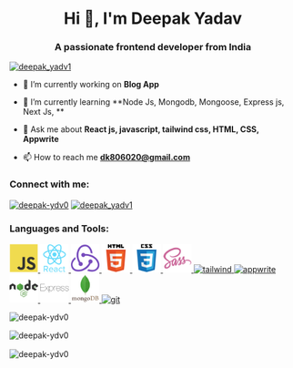 <h1 align="center">Hi 👋, I'm Deepak Yadav</h1>
<h3 align="center">A passionate frontend developer from India</h3>

<p align="left"> <a href="https://twitter.com/deepak_yadv1" target="blank"><img src="https://img.shields.io/twitter/follow/deepak_yadv1?logo=twitter&style=for-the-badge" alt="deepak_yadv1" /></a> </p>

- 🔭 I’m currently working on **Blog App**

- 🌱 I’m currently learning **Node Js, Mongodb, Mongoose, Express js, Next Js, **

- 💬 Ask me about **React js, javascript, tailwind css, HTML, CSS, Appwrite**

- 📫 How to reach me **dk806020@gmail.com**

<h3 align="left">Connect with me:</h3>
<p align="left" >
<a href="https://linkedin.com/in/deepak-ydv0" target="blank"><img align="center" src="https://raw.githubusercontent.com/rahuldkjain/github-profile-readme-generator/master/src/images/icons/Social/linked-in-alt.svg" alt="deepak-ydv0" height="50" width="40" margin="10"/></a> <a href="https://twitter.com/deepak_yadv1" target="blank"><img align="center" src="https://raw.githubusercontent.com/rahuldkjain/github-profile-readme-generator/master/src/images/icons/Social/twitter.svg" alt="deepak_yadv1" height="50" width="40" margin="20"/></a>
</p>

<h3 align="left">Languages and Tools:</h3>
<p align="left">  <a href="https://developer.mozilla.org/en-US/docs/Web/JavaScript" target="_blank" rel="noreferrer"> <img src="https://raw.githubusercontent.com/devicons/devicon/master/icons/javascript/javascript-original.svg" alt="javascript" width="50" height="50"/> </a> <a href="https://reactjs.org/" target="_blank" rel="noreferrer"> <img src="https://raw.githubusercontent.com/devicons/devicon/master/icons/react/react-original-wordmark.svg" alt="react" width="50" height="50"/> </a>  <a href="https://redux.js.org" target="_blank" rel="noreferrer"> <img src="https://raw.githubusercontent.com/devicons/devicon/master/icons/redux/redux-original.svg" alt="redux" width="50" height="50"/> </a> <a href="https://www.w3.org/html/" target="_blank" rel="noreferrer"> <img src="https://raw.githubusercontent.com/devicons/devicon/master/icons/html5/html5-original-wordmark.svg" alt="html5" width="50" height="50"/> </a>  <a href="https://www.w3schools.com/css/" target="_blank" rel="noreferrer"> <img src="https://raw.githubusercontent.com/devicons/devicon/master/icons/css3/css3-original-wordmark.svg" alt="css3" width="50" height="50" margin="20"/> </a> <a href="https://sass-lang.com" target="_blank" rel="noreferrer"> <img src="https://raw.githubusercontent.com/devicons/devicon/master/icons/sass/sass-original.svg" alt="sass" width="50" height="50"/> </a> <a href="https://tailwindcss.com/" target="_blank" rel="noreferrer"> <img src="https://www.vectorlogo.zone/logos/tailwindcss/tailwindcss-icon.svg" alt="tailwind" width="50" height="50"/> </a>  <a href="https://appwrite.io" target="_blank" rel="noreferrer"> <img src="https://www.vectorlogo.zone/logos/appwriteio/appwriteio-icon.svg" alt="appwrite" width="50" height="50" margin="20"/> </a> <a href="https://nodejs.org" target="_blank" rel="noreferrer"> <img src="https://raw.githubusercontent.com/devicons/devicon/master/icons/nodejs/nodejs-original-wordmark.svg" alt="nodejs" width="50" height="50"/> </a>  <a href="https://expressjs.com" target="_blank" rel="noreferrer"> <img src="https://raw.githubusercontent.com/github/explore/80688e429a7d4ef2fca1e82350fe8e3517d3494d/topics/express/express.png" alt="express" width="50" height="50" margin="20"/> </a> <a href="https://www.mongodb.com/" target="_blank" rel="noreferrer"> <img src="https://raw.githubusercontent.com/devicons/devicon/master/icons/mongodb/mongodb-original-wordmark.svg" alt="mongodb" width="50" height="50"/> </a> <a href="https://git-scm.com/" target="_blank" rel="noreferrer"> <img src="https://www.vectorlogo.zone/logos/git-scm/git-scm-icon.svg" alt="git" width="50" height="50"/> </a> </p>

<p><img align="left" src="https://github-readme-stats.vercel.app/api/top-langs?username=deepak-ydv0&show_icons=true&locale=en&layout=compact" alt="deepak-ydv0
" /></p>
<br>

<p><img align="center" src="https://github-readme-stats.vercel.app/api?username=deepak-ydv0&show_icons=true&locale=en" alt="deepak-ydv0
" /></p>

<p><img align="center" src="https://github-readme-streak-stats.herokuapp.com/?user=deepak-ydv0&" alt="deepak-ydv0
" /></p>
